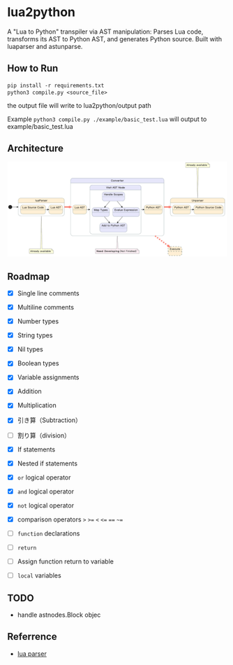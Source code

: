 # lua2python
A "Lua to Python" transpiler via AST manipulation: Parses Lua code, transforms its AST to Python AST, and generates Python source. Built with luaparser and astunparse.



## How to Run

```shell
pip install -r requirements.txt
python3 compile.py <source_file>
```
the output file will write to lua2python/output path

Example `python3 compile.py ./example/basic_test.lua` will output to example/basic_test.lua

## Architecture

![image](./Image/image.png)

## Roadmap

- [x] Single line comments
- [x] Multiline comments

- [x] Number types
- [x] String types
- [x] Nil types
- [x] Boolean types
- [x] Variable assignments

- [x] Addition
- [x] Multiplication
- [x] 引き算（Subtraction）
- [ ] 割り算（division）

- [x] If statements
- [x] Nested if statements
- [x] `or` logical operator
- [x] `and` logical operator
- [x] `not` logical operator
- [x] comparison operators `>` `>=` `<` `<=` `==` `~=`
  
- [ ] `function` declarations
- [ ] `return`
- [ ] Assign function return to variable

- [ ] `local` variables

## TODO

- handle astnodes.Block objec

## Referrence

- [lua parser](https://github.com/boolangery/py-lua-parser)
